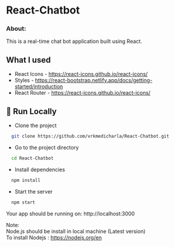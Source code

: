 # React-Chatbot

### About:

This is a real-time chat bot application built using React.

## What I used

- React Icons  -  https://react-icons.github.io/react-icons/
- Styles  - https://react-bootstrap.netlify.app/docs/getting-started/introduction
- React Router - https://react-icons.github.io/react-icons/


## 🔗 Run Locally

- Clone the project

```bash
  git clone https://github.com/vrkmedicharla/React-Chatbot.git
```

- Go to the project directory

```bash
  cd React-Chatbot
```

- Install dependencies

```bash
  npm install
```

- Start the server

```bash
  npm start
```

Your app should be running on: http://localhost:3000


Note: <br/>
Node.js should be install in local machine (Latest version) <br/>
To install Nodejs : https://nodejs.org/en

<br/>